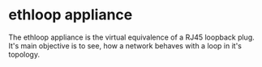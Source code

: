 # ethloop appliance

The ethloop appliance is the virtual equivalence of a RJ45 loopback plug.
It's main objective is to see, how a network behaves with a loop in it's
topology.
